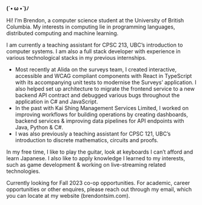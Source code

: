 **(´• ω •`)ﾉ** 

Hi! I’m Brendon, a computer science student at the University of British Columbia. My interests in computing lie in programming languages, distributed computing and machine learning. 

I am currently a teaching assistant for CPSC 213, UBC’s introduction to computer systems. I am also a full stack developer with experience in various technological stacks in my previous internships. 

* Most recently at Alida on the surveys team, I created interactive, accessible and WCAG compliant components with React in TypeScript with its accompanying unit tests to modernise the Surveys’ application. I also helped set up architecture to migrate the frontend service to a new backend API contract and debugged various bugs throughout the application in C# and JavaScript.
* In the past with Kai Shing Management Services Limited, I worked on improving workflows for building operations by creating dashboards, backend services & improving data pipelines for API endpoints with Java, Python & C#. 
* I was also previously a teaching assistant for CPSC 121, UBC’s introduction to discrete mathematics, circuits and proofs.

In my free time, I like to play the guitar, look at keyboards I can’t afford and learn Japanese. I also like to apply knowledge I learned to my interests, such as game development & working on live-streaming related technologies.

Currently looking for Fall 2023 co-op opportunities. For academic, career opportunities or other enquires, please reach out through my email, which you can locate at my website (brendontsim.com).

